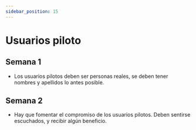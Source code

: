 ```yaml
---
sidebar_position: 15
---
```


# Usuarios piloto

## Semana 1

- Los usuarios pilotos deben ser personas reales, se deben tener nombres y apellidos lo antes posible.

## Semana 2

- Hay que fomentar el compromiso de los usuarios pilotos. Deben sentirse escuchados, y recibir algún beneficio.